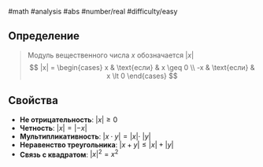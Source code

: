 #math #analysis #abs 
#number/real
#difficulty/easy 
## Определение
>Модуль вещественного числа $x$ обозначается $|x|$
$$
|x| =
\begin{cases}
x & \text{если} & x \geq 0 \\
-x & \text{если} & x \lt 0
\end{cases}
$$
## Свойства
- **Не отрицательность**: $|x| \geq 0$
- **Четность**: $|x| = |-x|$
- **Мультипликативность**: $|x \cdot y| = |x| \cdot\ |y|$
- **Неравенство треугольника**: $|x + y| \leq |x| + |y|$
- **Связь с квадратом**: $|x|^2 = x^2$